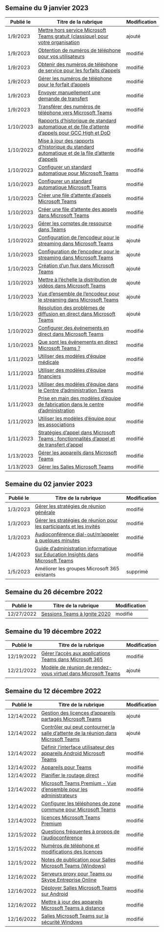 <!-- This file is generated automatically each week. Changes made to this file will be overwritten.-->




## <a name="week-of-january-09-2023"></a>Semaine du 9 janvier 2023


| Publié le |Titre de la rubrique | Modification |
|------|------------|--------|
| 1/9/2023 | [Mettre hors service Microsoft Teams gratuit (classique) pour votre organisation](/MicrosoftTeams/teams-add-on-licensing/remove-assign-free-licenses) | ajouté |
| 1/9/2023 | [Obtention de numéros de téléphone pour vos utilisateurs](/MicrosoftTeams/getting-phone-numbers-for-your-users) | modifié |
| 1/9/2023 | [Obtenir des numéros de téléphone de service pour les forfaits d’appels](/MicrosoftTeams/getting-service-phone-numbers) | modifié |
| 1/9/2023 | [Gérer les numéros de téléphone pour le forfait d’appels](/MicrosoftTeams/manage-phone-numbers-for-your-organization/manage-phone-numbers-for-your-organization) | modifié |
| 1/9/2023 | [Envoyer manuellement une demande de transfert](/MicrosoftTeams/phone-number-calling-plans/manually-submit-port-order) | modifié |
| 1/9/2023 | [Transférer des numéros de téléphone vers Microsoft Teams](/MicrosoftTeams/phone-number-calling-plans/transfer-phone-numbers-to-teams) | modifié |
| 1/10/2023 | [Rapports d’historique de standard automatique et de file d’attente d’appels pour GCC High et DoD](/MicrosoftTeams/aa-cq-cqd-historical-reports-v163) | modifié |
| 1/10/2023 | [Mise à jour des rapports d’historique du standard automatique et de la file d’attente d’appels](/MicrosoftTeams/aa-cq-cqd-historical-reports) | modifié |
| 1/10/2023 | [Configurer un standard automatique pour Microsoft Teams](/MicrosoftTeams/create-a-phone-system-auto-attendant-smb) | modifié |
| 1/10/2023 | [Configurer un standard automatique Microsoft Teams](/MicrosoftTeams/create-a-phone-system-auto-attendant) | modifié |
| 1/10/2023 | [Créer une file d’attente d’appels Microsoft Teams](/MicrosoftTeams/create-a-phone-system-call-queue-smb) | modifié |
| 1/10/2023 | [Créer une file d’attente des appels dans Microsoft Teams](/MicrosoftTeams/create-a-phone-system-call-queue) | modifié |
| 1/10/2023 | [Gérer les comptes de ressource dans Teams](/MicrosoftTeams/manage-resource-accounts) | modifié |
| 1/10/2023 | [Configuration de l’encodeur pour le streaming dans Microsoft Teams](/MicrosoftTeams/teams-encoder-configuration) | ajouté |
| 1/10/2023 | [Configuration de l’encodeur pour le streaming dans Microsoft Teams](/MicrosoftTeams/teams-encoder-setup) | ajouté |
| 1/10/2023 | [Création d’un flux dans Microsoft Teams](/MicrosoftTeams/teams-stream-create-event) | ajouté |
| 1/10/2023 | [Mettre à l’échelle la distribution de vidéos dans Microsoft Teams](/MicrosoftTeams/teams-stream-ecdn) | ajouté |
| 1/10/2023 | [Vue d’ensemble de l’encodeur pour le streaming dans Microsoft Teams](/MicrosoftTeams/teams-stream-overview) | ajouté |
| 1/10/2023 | [Résolution des problèmes de diffusion en direct dans Microsoft Teams](/MicrosoftTeams/teams-stream-troubleshooting) | ajouté |
| 1/10/2023 | [Configurer des événements en direct dans Microsoft Teams](/MicrosoftTeams/teams-live-events/set-up-for-teams-live-events) | modifié |
| 1/10/2023 | [Que sont les événements en direct Microsoft Teams ?](/MicrosoftTeams/teams-live-events/what-are-teams-live-events) | modifié |
| 1/11/2023 | [Utiliser des modèles d’équipe médicale](/MicrosoftTeams/expand-teams-across-your-org/healthcare/healthcare-templates-admin-console) | modifié |
| 1/11/2023 | [Utiliser des modèles d’équipe financiers](/MicrosoftTeams/financial-teams-templates-in-the-admin-console) | modifié |
| 1/11/2023 | [Utiliser des modèles d’équipe dans le Centre d’administration Teams](/MicrosoftTeams/get-started-with-teams-templates-in-the-admin-console) | modifié |
| 1/11/2023 | [Prise en main des modèles d’équipe de fabrication dans le centre d’administration](/MicrosoftTeams/manufacturing-teams-templates-in-the-admin-console) | modifié |
| 1/11/2023 | [Utiliser les modèles d’équipe pour les associations](/MicrosoftTeams/team-templates-nonprofit) | modifié |
| 1/11/2023 | [Stratégies d’appel dans Microsoft Teams : fonctionnalités d’appel et de transfert d’appel](/MicrosoftTeams/teams-calling-policy) | modifié |
| 1/13/2023 | [Gérer les appareils dans Microsoft Teams](/MicrosoftTeams/devices/device-management) | modifié |
| 1/13/2023 | [Gérer les Salles Microsoft Teams](/MicrosoftTeams/rooms/rooms-manage) | modifié |


## <a name="week-of-january-02-2023"></a>Semaine du 02 janvier 2023


| Publié le |Titre de la rubrique | Modification |
|------|------------|--------|
| 1/3/2023 | [Gérer les stratégies de réunion générale](/MicrosoftTeams/meeting-policies-in-teams-general) | modifié |
| 1/3/2023 | [Gérer les stratégies de réunion pour les participants et les invités](/MicrosoftTeams/meeting-policies-participants-and-guests) | modifié |
| 1/3/2023 | [Audioconférence dial-out/m’appeler à quelques minutes](/MicrosoftTeams/audio-conferencing-subscription-dial-out) | modifié |
| 1/4/2023 | [Guide d’administration informatique sur Education Insights dans Microsoft Teams](/MicrosoftTeams/class-insights) | modifié |
| 1/5/2023 | Améliorer les groupes Microsoft 365 existants | supprimé |


## <a name="week-of-december-26-2022"></a>Semaine du 26 décembre 2022


| Publié le |Titre de la rubrique | Modification |
|------|------------|--------|
| 12/27/2022 | [Sessions Teams à Ignite 2020](/MicrosoftTeams/ignite-2020-landing-page) | modifié |


## <a name="week-of-december-19-2022"></a>Semaine du 19 décembre 2022


| Publié le |Titre de la rubrique | Modification |
|------|------------|--------|
| 12/19/2022 | [Gérer l’accès aux applications Teams dans Microsoft 365](/MicrosoftTeams/manage-third-party-teams-apps) | modifié |
| 12/21/2022 | [Modèle de réunion de rendez-vous virtuel dans Microsoft Teams](/MicrosoftTeams/virtual-appointment-meeting-template) | ajouté |


## <a name="week-of-december-12-2022"></a>Semaine du 12 décembre 2022


| Publié le |Titre de la rubrique | Modification |
|------|------------|--------|
| 12/14/2022 | [Gestion des licences d’appareils partagés Microsoft Teams](/MicrosoftTeams/teams-add-on-licensing/teams-shared-device-license) | ajouté |
| 12/14/2022 | [Contrôler qui peut contourner la salle d’attente de la réunion dans Microsoft Teams](/MicrosoftTeams/who-can-bypass-meeting-lobby) | ajouté |
| 12/14/2022 | [Définir l’interface utilisateur des appareils Android Microsoft Teams](/MicrosoftTeams/devices/teams-android-devices-user-interface) | modifié |
| 12/14/2022 | [Appareils pour Teams](/MicrosoftTeams/devices/teams-ip-phones) | modifié |
| 12/14/2022 | [Planifier le routage direct](/MicrosoftTeams/direct-routing-plan) | modifié |
| 12/14/2022 | [Microsoft Teams Premium - Vue d’ensemble pour les administrateurs](/MicrosoftTeams/enhanced-teams-experience) | modifié |
| 12/14/2022 | [Configurer les téléphones de zone commune pour Microsoft Teams](/MicrosoftTeams/set-up-common-area-phones) | modifié |
| 12/14/2022 | [licences Microsoft Teams Premium](/MicrosoftTeams/teams-add-on-licensing/licensing-enhance-teams) | modifié |
| 12/15/2022 | [Questions fréquentes à propos de l’audioconférence](/MicrosoftTeams/audio-conferencing-common-questions) | modifié |
| 12/15/2022 | [Numéros de téléphone et modifications des licences](/MicrosoftTeams/phone-numbers-licensing-changes) | modifié |
| 12/15/2022 | [Notes de publication pour Salles Microsoft Teams (Windows)](/MicrosoftTeams/rooms/rooms-release-note) | modifié |
| 12/16/2022 | [Serveurs proxy pour Teams ou Skype Entreprise Online](/MicrosoftTeams/proxy-servers-for-skype-for-business-online) | modifié |
| 12/16/2022 | [Déployer Salles Microsoft Teams sur Android](/MicrosoftTeams/devices/collab-bar-deploy) | modifié |
| 12/16/2022 | [Mettre à jour des appareils Microsoft Teams à distance](/MicrosoftTeams/devices/remote-update) | modifié |
| 12/16/2022 | [Salles Microsoft Teams sur la sécurité Windows](/MicrosoftTeams/rooms/security-windows) | modifié |
